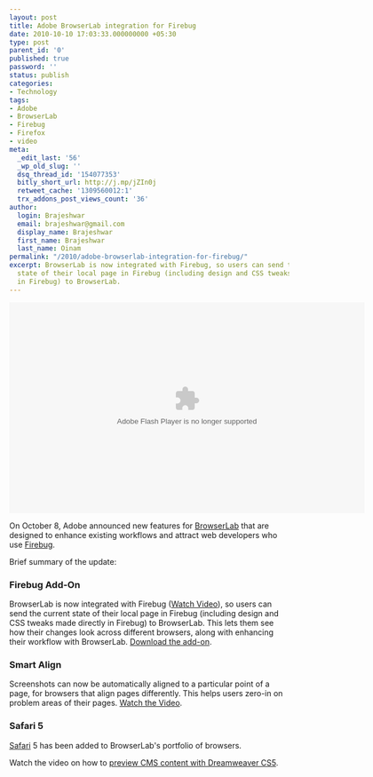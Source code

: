 ```yaml
---
layout: post
title: Adobe BrowserLab integration for Firebug
date: 2010-10-10 17:03:33.000000000 +05:30
type: post
parent_id: '0'
published: true
password: ''
status: publish
categories:
- Technology
tags:
- Adobe
- BrowserLab
- Firebug
- Firefox
- video
meta:
  _edit_last: '56'
  _wp_old_slug: ''
  dsq_thread_id: '154077353'
  bitly_short_url: http://j.mp/jZIn0j
  retweet_cache: '1309560012:1'
  trx_addons_post_views_count: '36'
author:
  login: Brajeshwar
  email: brajeshwar@gmail.com
  display_name: Brajeshwar
  first_name: Brajeshwar
  last_name: Oinam
permalink: "/2010/adobe-browserlab-integration-for-firebug/"
excerpt: BrowserLab is now integrated with Firebug, so users can send the current
  state of their local page in Firebug (including design and CSS tweaks made directly
  in Firebug) to BrowserLab.
---
```

<p><object width="640" height="380"><param name="movie" value="http://images.tv.adobe.com/swf/player.swf" /><param name="allowFullScreen" value="true" /><param name="allowscriptaccess" value="always" /><param name="FlashVars" value="fileID=5592&context=345&embeded=true&environment=production" /><embed src="http://images.tv.adobe.com/swf/player.swf" flashvars="fileID=5592&context=345&embeded=true&environment=production" type="application/x-shockwave-flash" allowscriptaccess="always" allowfullscreen="true" width="640" height="380"></embed></object></p>

<p>On October 8, Adobe announced new features for <a href="https://browserlab.adobe.com/">BrowserLab</a> that are designed to enhance existing workflows and attract web developers who use <a href="http://getfirebug.com/">Firebug</a>.</p>
<p>Brief summary of the update:</p>
<h3>Firebug Add-On</h3>
<p>BrowserLab is now integrated with Firebug (<a href="http://tv.adobe.com/watch/adc-presents/design-for-the-web-with-browserlab-and-firebug/">Watch Video</a>), so users can send the current state of their local page in Firebug (including design and CSS tweaks made directly in Firebug) to BrowserLab. This lets them see how their changes look across different browsers, along with enhancing their workflow with BrowserLab. <a href="https://addons.mozilla.org/en-US/firefox/addon/231196/">Download the add-on</a>.</p>
<h3>Smart Align</h3>
<p>Screenshots can now be automatically aligned to a particular point of a page, for browsers that align pages differently. This helps users zero-in on problem areas of their pages. <a href="http://tv.adobe.com/watch/adc-presents/the-autoalign-tool-in-browserlab/">Watch the Video</a>.</p>
<h3>Safari 5</h3>
<p><a href="http://www.apple.com/safari/">Safari</a> 5 has been added to BrowserLab's portfolio of browsers.</p>
<p>Watch the video on how to <a href="http://tv.adobe.com/watch/adc-presents/integrate-a-thirdparty-cms-with-browserlab-and-dreamweaver-cs5/">preview CMS content with Dreamweaver CS5</a>.</p>
